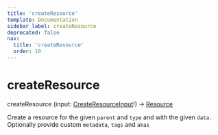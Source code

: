 ```yaml
---
title: 'createResource'
template: Documentation
sidebar_label: createResource
deprecated: false
nav:
  title: 'createResource'
  order: 10
---
```


# createResource

<div className="pb-4 font-roboto-slab text-lg"><span className="font-bold">createResource</span> <span style={{'fontWeight':400,'fontSize':'0.85em'}}>(input: <a href="/guardrails/docs/reference/graphql/input/CreateResourceInput">CreateResourceInput</a>!) &rarr; <a href="/guardrails/docs/reference/graphql/object/Resource">Resource</a></span>
</div>



Create a resource for the given `parent` and `type` and with the given `data`. Optionally provide custom `metadata`, `tags` and `akas`